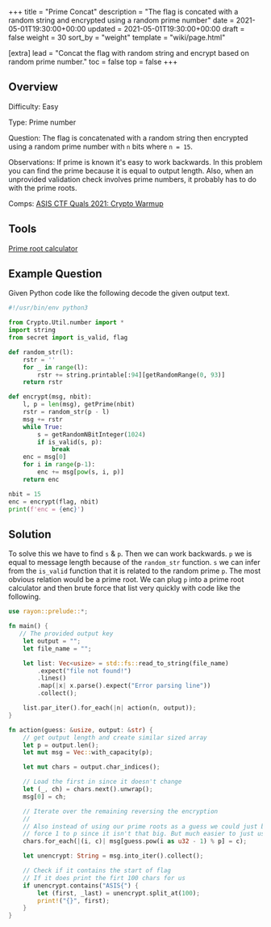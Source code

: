 +++
title = "Prime Concat"
description = "The flag is concated with a random string and encrypted using a random prime number"
date = 2021-05-01T19:30:00+00:00
updated = 2021-05-01T19:30:00+00:00
draft = false
weight = 30
sort_by = "weight"
template = "wiki/page.html"

[extra]
lead = "Concat the flag with random string and encrypt based on random prime number."
toc = false
top = false
+++
## Overview
Difficulty: Easy

Type: Prime number

Question: The flag is concatenated with a random string then encrypted using a random prime number with `n` bits where `n = 15`.

Observations: If prime is known it's easy to work backwards. In this problem you can find the prime because it is equal to output length. Also, when an unprovided validation check involves prime numbers, it probably has to do with the prime roots.

Comps: [ASIS CTF Quals 2021: Crypto Warmup](https://ctftime.org/task/17801)

## Tools
[Prime root calculator](http://www.bluetulip.org/2014/programs/primitive.html)

## Example Question
Given Python code like the following decode the given output text.
```python
#!/usr/bin/env python3

from Crypto.Util.number import *
import string
from secret import is_valid, flag

def random_str(l):
	rstr = ''
	for _ in range(l):
		rstr += string.printable[:94][getRandomRange(0, 93)]
	return rstr

def encrypt(msg, nbit):
	l, p = len(msg), getPrime(nbit)
	rstr = random_str(p - l)
	msg += rstr
	while True:
		s = getRandomNBitInteger(1024)
		if is_valid(s, p):
			break
	enc = msg[0]
	for i in range(p-1):
		enc += msg[pow(s, i, p)]
	return enc

nbit = 15
enc = encrypt(flag, nbit)
print(f'enc = {enc}')
```

## Solution
To solve this we have to find `s` & `p`. Then we can work backwards. `p` we is equal to message length because of the `random_str` function. `s` we can infer from the `is_valid` function that it is related to the random prime `p`. The most obvious relation would be a prime root. We can plug `p` into a prime root calculator and then brute force that list very quickly with code like the following.

```rust
use rayon::prelude::*;

fn main() {
   // The provided output key
    let output = "";
    let file_name = "";

    let list: Vec<usize> = std::fs::read_to_string(file_name)
        .expect("file not found!")
        .lines()
        .map(|x| x.parse().expect("Error parsing line"))
        .collect();

    list.par_iter().for_each(|n| action(n, output));
}

fn action(guess: &usize, output: &str) {
    // get output length and create similar sized array
    let p = output.len();
    let mut msg = Vec::with_capacity(p);

    let mut chars = output.char_indices();

    // Load the first in since it doesn't change
    let (_, ch) = chars.next().unwrap();
    msg[0] = ch;

    // Iterate over the remaining reversing the encryption
    //
    // Also instead of using our prime roots as a guess we could just brute
    // force 1 to p since it isn't that big. But much easier to just use prime roots.
    chars.for_each(|(i, c)| msg[guess.pow(i as u32 - 1) % p] = c);

    let unencrypt: String = msg.into_iter().collect();

    // Check if it contains the start of flag
    // If it does print the firt 100 chars for us
    if unencrypt.contains("ASIS{") {
        let (first, _last) = unencrypt.split_at(100);
        print!("{}", first);
    }
}
```
